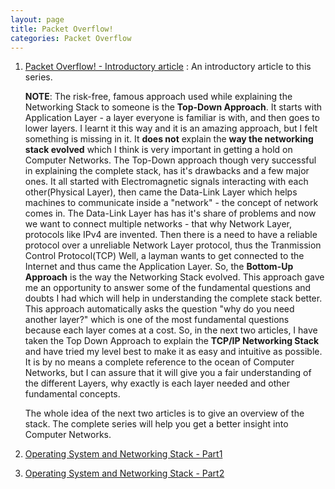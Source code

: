 ```yaml
---
layout: page
title: Packet Overflow!
categories: Packet Overflow
---
```


1. [Packet Overflow! - Introductory article](/packet/overflow/2019/01/27/packet-overflow.html) : An introductory article to this series. 

    **NOTE**: The risk-free, famous approach used while explaining the Networking Stack to someone is the **Top-Down Approach**. It starts with Application Layer - a layer everyone is familiar is with, and then goes to lower layers. I learnt it this way and  it is an amazing approach, but I felt something is missing in it. It **does not** explain the **way the networking stack evolved** which I think is very important in getting a hold on Computer Networks. The Top-Down approach though very successful in explaining the complete stack, has it's drawbacks and a few major ones. It all started with Electromagnetic signals interacting with each other(Physical Layer), then came the Data-Link Layer which helps machines to communicate inside a "network" - the concept of network comes in. The Data-Link Layer has has it's share of problems and now we want to connect multiple networks - that why Network Layer, protocols like IPv4 are invented. Then there is a need to have a reliable protocol over a unreliable Network Layer protocol, thus the Tranmission Control Protocol(TCP) Well, a layman wants to get connected to the Internet and thus came the Application Layer. So, the **Bottom-Up Approach** is the way the Networking Stack evolved. This approach gave me an opportunity to answer some of the fundamental questions and doubts I had which will help in understanding the complete stack better. This approach automatically asks the question "why do you need another layer?" which is one of the most fundamental questions because each layer comes at a cost. So, in the next two articles, I have taken the Top Down Approach to explain the **TCP/IP Networking Stack** and have tried my level best to make it as easy and intuitive as possible. It is by no means a complete reference to the ocean of Computer Networks, but I can assure that it will give you a fair understanding of the different Layers, why exactly is each layer needed and other fundamental concepts. 

    The whole idea of the next two articles is to give an overview of the stack. The complete series will help you get a better insight into Computer Networks.

2. [Operating System and Networking Stack - Part1](/packet/overflow/2019/02/01/operating-system-and-networking-stack-part1.html)
3. [Operating System and Networking Stack - Part2](/packet/overflow/2019/02/01/operating-system-and-networking-stack-part2.html)